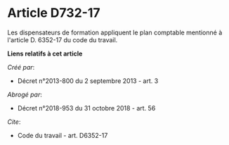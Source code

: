 # Article D732-17

Les dispensateurs de formation appliquent le plan comptable mentionné à l'article D. 6352-17 du code du travail.

**Liens relatifs à cet article**

_Créé par_:

  - Décret n°2013-800 du 2 septembre 2013 - art. 3

_Abrogé par_:

  - Décret n°2018-953 du 31 octobre 2018 - art. 56

_Cite_:

  - Code du travail - art. D6352-17
